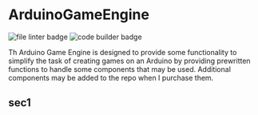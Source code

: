 # ArduinoGameEngine

![file linter badge](https://github.com/JolonB/ArduinoGameEngine/workflows/file-linter/badge.svg)
![code builder badge](https://github.com/JolonB/ArduinoGameEngine/workflows/build-code/badge.svg)

Th Arduino Game Engine is designed to provide some functionality to simplify
the task of creating games on an Arduino by providing prewritten functions to
handle some components that may be used. Additional components may be added to
the repo when I purchase them.  

## sec1
